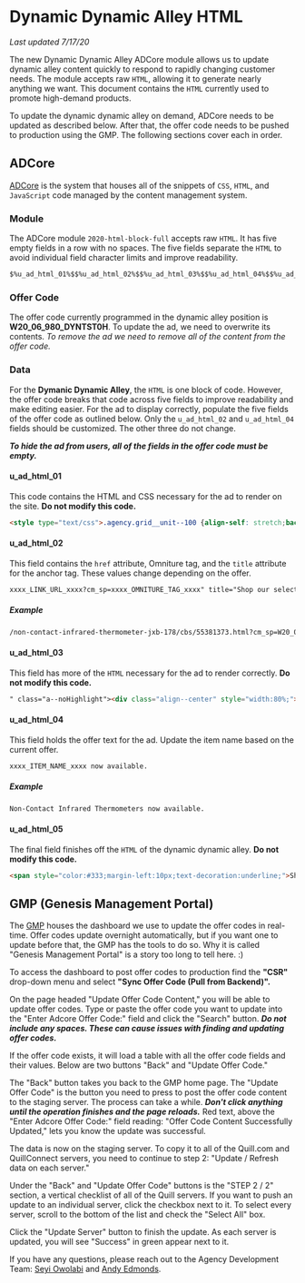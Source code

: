 # Dynamic Dynamic Alley HTML
_Last updated 7/17/20_

The new Dynamic Dynamic Alley ADCore module allows us to update dynamic alley content quickly to respond to rapidly changing customer needs. The module accepts raw `HTML`, allowing it to generate nearly anything we want. This document contains the `HTML` currently used to promote high-demand products.

To update the dynamic dynamic alley on demand, ADCore needs to be updated as described below. After that, the offer code needs to be pushed to production using the GMP. The following sections cover each in order.

## ADCore

[ADCore](http://adcore.quillcorp.com/AdCoreCalendar.aspx) is the system that houses all of the snippets of `CSS`, `HTML`, and `JavaScript` code managed by the content management system.

### Module

The ADCore module `2020-html-block-full` accepts raw `HTML`. It has five empty fields in a row with no spaces. The five fields separate the `HTML` to avoid individual field character limits and improve readability.

```html
$%u_ad_html_01%$$%u_ad_html_02%$$%u_ad_html_03%$$%u_ad_html_04%$$%u_ad_html_05%$
```

### Offer Code

The offer code currently programmed in the dynamic alley position is __W20_06_980_DYNTST0H__. To update the ad, we need to overwrite its contents. _To remove the ad we need to remove all of the content from the offer code._

### Data

For the __Dymanic Dynamic Alley__, the `HTML` is one block of code. However, the offer code breaks that code across five fields to improve readability and make editing easier. For the ad to display correctly, populate the five fields of the offer code as outlined below. Only the `u_ad_html_02` and `u_ad_html_04` fields should be customized. The other three do not change.

___To hide the ad from users, all of the fields in the offer code must be empty.___

#### u_ad_html_01

This code contains the HTML and CSS necessary for the ad to render on the site. __Do not modify this code.__

```html
<style type="text/css">.agency.grid__unit--100 {align-self: stretch;background-image: none;box-sizing: border-box;display: flex;flex-wrap: wrap;overflow: hidden;padding-bottom: 0;padding-top: 0;position: relative;padding-left: 1%;padding-right: 1%;width: 98%;}.agency .webModInner {box-sizing: border-box;height: 100%;overflow: hidden;padding-bottom: 0;padding-left: 0;padding-right: 0;padding-top: 0;position: relative;width: 100%;}.agency .div__html--static {box-sizing: border-box;position: static;width: 100%;}.agency .align--center {justify-content: center; margin-left: auto; margin-right: auto; text-align: center;}.agency .a--noHighlight:hover,.agency .a--noHighlight:active {text-decoration: none;}.agency .p--small {font-family: neue-haas-unica, helvetica, arial, sans-serif;font-size: 18px;font-stretch: normal; font-style: normal;font-variant: normal;line-height:1.5em;}</style><div class="agency grid__unit--100 searchOffer"><div class="webModInner" style="margin-bottom:0;"><div class="div__html--static" style="background-color:#fff;"><div style="padding:1px 0;"><a href="
```
#### u_ad_html_02

This field contains the `href` attribute, Omniture tag, and the `title` attribute for the anchor tag. These values change depending on the offer.

```html
xxxx_LINK_URL_xxxx?cm_sp=xxxx_OMNITURE_TAG_xxxx" title="Shop our selection of xxxx_ITEM_NAME_xxxx
```

##### Example
```html
/non-contact-infrared-thermometer-jxb-178/cbs/55381373.html?cm_sp=W20_06_980_DYNTSTDA0608" title="Shop our selection of Non-Contact Infrared Thermometers
```

#### u_ad_html_03

This field has more of the `HTML` necessary for the ad to render correctly. __Do not modify this code.__

```html
" class="a--noHighlight"><div class="align--center" style="width:80%;"><p class="p--small" style="color:#e4002b;font-weight:500;margin:10px 0;padding-bottom:0;">
```

#### u_ad_html_04
This field holds the offer text for the ad. Update the item name based on the current offer.

```html
xxxx_ITEM_NAME_xxxx now available.
```

##### Example
```html
Non-Contact Infrared Thermometers now available.
```

#### u_ad_html_05

The final field finishes off the `HTML` of the dynamic dynamic alley. __Do not modify this code.__

```html
<span style="color:#333;margin-left:10px;text-decoration:underline;">Shop Now</span></p></div></a></div></div></div></div>
```

## GMP (Genesis Management Portal)

The [GMP](http://gmp-quill.quillcorp.com/) houses the dashboard we use to update the offer codes in real-time. Offer codes update overnight automatically, but if you want one to update before that, the GMP has the tools to do so. Why it is called "Genesis Management Portal" is a story too long to tell here. :)

To access the dashboard to post offer codes to production find the __"CSR"__ drop-down menu and select __"Sync Offer Code (Pull from Backend)".__

On the page headed "Update Offer Code Content," you will be able to update offer codes. Type or paste the offer code you want to update into the "Enter Adcore Offer Code:" field and click the "Search" button. ___Do not include any spaces. These can cause issues with finding and updating offer codes.___

If the offer code exists, it will load a table with all the offer code fields and their values. Below are two buttons "Back" and "Update Offer Code."

The "Back" button takes you back to the GMP home page. The "Update Offer Code" is the button you need to press to post the offer code content to the staging server. The process can take a while. ___Don't click anything until the operation finishes and the page reloads.___ Red text, above the "Enter Adcore Offer Code:" field reading: "Offer Code Content Successfully Updated," lets you know the update was successful.

The data is now on the staging server. To copy it to all of the Quill.com and QuillConnect servers, you need to continue to step 2: "Update / Refresh data on each server."

Under the "Back" and "Update Offer Code" buttons is the "STEP 2 / 2" section, a vertical checklist of all of the Quill servers. If you want to push an update to an individual server, click the checkbox next to it. To select every server, scroll to the bottom of the list and check the "Select All" box.

Click the "Update Server" button to finish the update. As each server is updated, you will see "Success" in green appear next to it.

If you have any questions, please reach out to the Agency Development Team: [Seyi Owolabi](mailto:seyi.owolabi@quill.com) and [Andy Edmonds](mailto:andrew.edmonds@quill.com).
